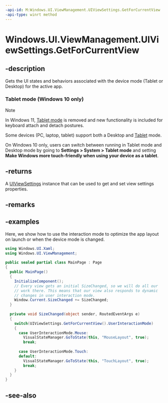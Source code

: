 ```yaml
---
-api-id: M:Windows.UI.ViewManagement.UIViewSettings.GetForCurrentView
-api-type: winrt method
---
```


<!-- Method syntax
public Windows.UI.ViewManagement.UIViewSettings GetForCurrentView()
-->

# Windows.UI.ViewManagement.UIViewSettings.GetForCurrentView

## -description
Gets the UI states and behaviors associated with the device mode (Tablet or Desktop) for the active app.

### Tablet mode (Windows 10 only)

> [!NOTE]
> In Windows 11, [Tablet mode](/windows-hardware/design/device-experiences/continuum) is removed and new functionality is included for keyboard attach and detach postures.

Some devices (PC, laptop, tablet) support both a Desktop and [Tablet](/windows-hardware/design/device-experiences/continuum) mode.

On Windows 10 only, users can switch between running in Tablet mode and Desktop mode by going to **Settings &gt; System &gt; Tablet mode** and setting **Make Windows more touch-friendly when using your device as a tablet**.

## -returns
A [UIViewSettings](uiviewsettings.md) instance that can be used to get and set view settings properties.

## -remarks

## -examples
Here, we show how to use the interaction mode to optimize the app layout on launch or when the device mode is changed.

```csharp
using Windows.UI.Xaml;
using Windows.UI.ViewManagement;
 
public sealed partial class MainPage : Page
{
  public MainPage()
  {
    InitializeComponent();
    // Every view gets an initial SizeChanged, so we will do all our 
    // work there. This means that our view also responds to dynamic
    // changes in user interaction mode.
    Window.Current.SizeChanged += SizeChanged;
  }
 
  private void SizeChanged(object sender, RoutedEventArgs e)
  {
    switch(UIViewSettings.GetForCurrentView().UserInteractionMode)
    {
      case UserInteractionMode.Mouse:
        VisualStateManager.GoToState(this, "MouseLayout", true);
        break;
 
      case UserInteractionMode.Touch:
      default:
        VisualStateManager.GoToState(this, "TouchLayout", true);
        break;
    }
  }
}
```



## -see-also
